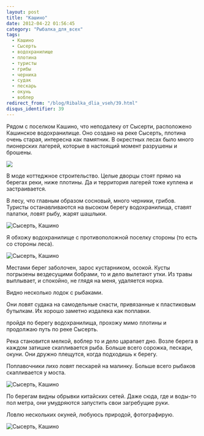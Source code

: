 ```yaml
---
layout: post
title: "Кашино"
date: 2012-04-22 01:56:45
category: "Рыбалка_для_всех"
tags:
  - Кашино
  - Сысерть
  - водохранилище
  - плотина
  - туристы
  - грибы
  - черника
  - судак
  - пескарь
  - окунь
  - воблер
redirect_from: "/blog/Ribalka_dlia_vseh/39.html"
disqus_identifier: 39
---
```

Рядом с поселком Кашино, что неподалеку от Сысерти, расположено
Кашинское водохранилище. Оно создано на реке Сысерть, плотина очень
старая, интересна как памятник. В окрестных лесах было много пионерских
лагерей, которые в настоящий момент разрушены и брошены.

![](http://fishingguru.ru/uploads/images/00/00/01/2012/04/21/d83270.jpg)

В моде коттеджное строительство. Целые дворцы стоят прямо на берегах
реки, ниже плотины. Да и территория лагерей тоже куплена и
застраивается.

В лесу, что главным образом сосновый, много черники, грибов. Туристы
останавливаются на высоком берегу водохранилища, ставят палатки, ловят
рыбу, жарят шашлыки.

![Сысерть,
Кашино](http://fishingguru.ru/uploads/images/00/00/01/2012/04/21/4b7555.jpg)

Я обхожу водохранилище с противоположной поселку стороны (то есть со
стороны леса).

![Сысерть,
Кашино](http://fishingguru.ru/uploads/images/00/00/01/2012/04/21/d4e0c3.jpg)

Местами берег заболочен, зарос кустарником, осокой. Кусты погрызены
вездесущими бобрами, то и дело вылетают утки. Из травы выплывает, и
спокойно, не глядя на меня, удаляется норка.

Видно несколько лодок с рыбаками.

Они ловят судака на самодельные снасти, привязанные к пластиковым
бутылкам. Их хорошо заметно издалека как поплавки.

пройдя по берегу водохранилища, прохожу мимо плотины и продолжаю путь по
реке Сысерть.

Река становится мелкой, воблер то и дело царапает дно. Возле берега в
каждом затишке скапливается рыба. Больше всего сорожка, пескари, окуни.
Они дружно плещутся, когда подходишь к берегу.

Поплавочники лихо ловят пескарей на малинку. Больше всего рыбаков
скапливается у моста.

![Сысерть,
Кашино](http://fishingguru.ru/uploads/images/00/00/01/2012/04/21/27ebb4.jpg)

По берегам видны обрывки китайских сетей. Даже сюда, где и воды-то пол
метра, они умудряются запустить свои загребущие руки.

Ловлю нескольких окуней, любуюсь природой, фотографирую.

![Сысерть,
Кашино](http://fishingguru.ru/uploads/images/00/00/01/2012/04/21/f4851e.jpg)
